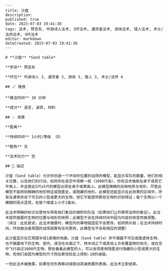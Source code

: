 
    ---
    title: 沙盘
    description: 
    published: true
    date: 2023-07-03 19:41:38
    tags: 法术, 预言系, 吟游诗人法术, 3环法术, 通灵者法术, 游侠法术, 猎人法术, 术士/法师法术, 4环法术
    editor: markdown
    dateCreated: 2023-07-03 19:41:38
    ---

    # **沙盘** *Sand table*

    **学派** 预言系 

    **环位** 吟游诗人 3, 通灵者 3, 游侠 3, 猎人 3, 术士/法师 4

    ## 🪄 施放

    **施法时间** 10 分钟

    **成分** 语言, 姿势, 材料

    ## ✨ 效果  

    **距离**   

    **持续时间** 1小时/等级 （D） 

    **豁免** 无

    **法术抗力** 否

    ## 📖 描述

    沙盘（Sand table）允许你创造一个环绕你位置的战场的模型，能显示军队的数量，他们的相关位置，以及他们的行动，如同你在高空中观察一般（1000尺高）。你将法术施放在桌子或其它平面上，并且使此5尺x5尺的模型出现在桌子或表面上。此模型精确的反映地势与地形，尽管此模型不能辨别精确的地形特征或隐匿处，或隐藏的地形。此模型还能显示在此效果的区域中，所有在通常状态下可见的小型或更大的生物，但它不能提供那些生物的识别特征；每个生物以一个模糊的斑点显现，在每个维度上小于1毫米。

    此法术明确的标识出营地与带有他们象征的旗帜的队伍（如果他们公开携带这样的象征）。此法术提供施展时生物的位置与地形的快照；此模型不会在持续时间中因为内容的改变而做调整。（译注：此处是说，此法术施展时，模型内的事物就固定不会更改，如同照片般；在法术持续时间，环绕施法者周围的战场就算有任何更改，此模型也不会有相应的调整）

    此沙盘显示在它周围半径1英哩的地面。沙盘（Sand table）并不揭露不可见或是虚体生物，也不揭露地下的生物、室内、浸没在水面之下、林木线之下或其他上方有覆盖物的地方，或在空中飞行高过1000尺生物。那些看着此模型的人，可以发现使用隐匿进行隐藏的小型或更大的生物，但他们会因为模型的尺寸而在察觉检定上得到-10的减值。

    一但此法术被施展，如果任何东西移动或摇动其被放置的表面，此法术立即结束。
    